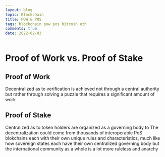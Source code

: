 ```yaml
---
layout: blog
topic: Blockchain
title: POW & POS
tags: blockchain pow pos bitcoin eth
comments: true
date: 2022-02-03
---
```


# Proof of Work vs. Proof of Stake

## Proof of Work
Decentralized as to verification is achieved not through a central authority but rather through solving a puzzle that requires a significant amount of work

## Proof of Stake
Centralized as to token holders are organized as a governing body to 
The decentralization could come from thousands of interoperable PoS blokchains each with their own unique rules and characteristics, much like how sovereign states each have their own centralized governing body but the international community as a whole is a lot more ruleless and anarchy  

